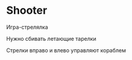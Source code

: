 # Shооter

Игра-стрелялка

Нужно сбивать летающие тарелки

Стрелки вправо и влево управляют кораблем

